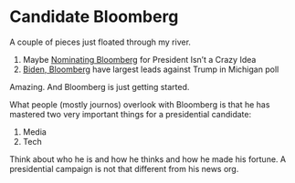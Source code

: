 # Candidate Bloomberg
A couple of pieces just floated through my river. 
1. Maybe <a href="http://nymag.com/intelligencer/2020/01/michael-bloomberg-president-democrats-beat-trump.html">Nominating Bloomberg</a> for President Isn’t a Crazy Idea 
2. <a href="https://twitter.com/JoeTrippi/status/1215301568972632070">Biden, Bloomberg</a> have largest leads against Trump in Michigan poll

Amazing. And Bloomberg is just getting started.

What people (mostly journos) overlook with Bloomberg is that he has mastered two very important things for a presidential candidate:
1. Media
2. Tech

Think about who he is and how he thinks and how he made his fortune. A presidential campaign is not that different from his news org.

